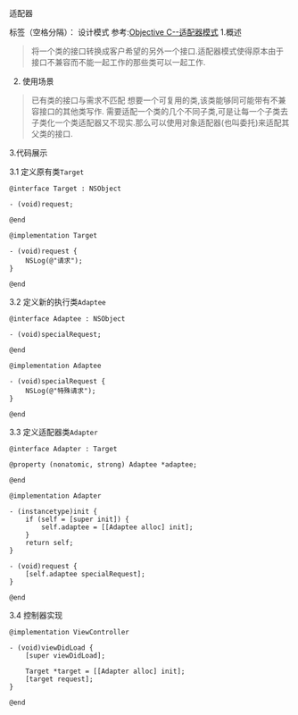 ﻿适配器       

标签（空格分隔）： 设计模式
参考:[Objective C--适配器模式][1]
1.概述

> 将一个类的接口转换成客户希望的另外一个接口.适配器模式使得原本由于接口不兼容而不能一起工作的那些类可以一起工作.

2. 使用场景

> 已有类的接口与需求不匹配
> 想要一个可复用的类,该类能够同可能带有不兼容接口的其他类写作.
> 需要适配一个类的几个不同子类,可是让每一个子类去子类化一个类适配器又不现实.那么可以使用对象适配器(也叫委托)来适配其父类的接口.

3.代码展示

3.1 定义原有类`Target`
```
@interface Target : NSObject

- (void)request;

@end

@implementation Target

- (void)request {
    NSLog(@"请求");
}

@end
```
3.2 定义新的执行类`Adaptee`

```
@interface Adaptee : NSObject

- (void)specialRequest;

@end

@implementation Adaptee

- (void)specialRequest {
    NSLog(@"特殊请求");
}

@end
```

3.3 定义适配器类`Adapter`
```
@interface Adapter : Target

@property (nonatomic, strong) Adaptee *adaptee;

@end

@implementation Adapter

- (instancetype)init {
    if (self = [super init]) {
        self.adaptee = [[Adaptee alloc] init];
    }
    return self;
}

- (void)request {
    [self.adaptee specialRequest];
}

@end

```

3.4 控制器实现

```
@implementation ViewController

- (void)viewDidLoad {
    [super viewDidLoad];
    
    Target *target = [[Adapter alloc] init];
    [target request];
}

@end
```

  [1]: http://ohcoder.com/blog/2012/12/01/adapter-pattern/